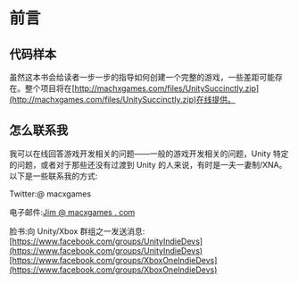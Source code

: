 # 前言

## 代码样本

虽然这本书会给读者一步一步的指导如何创建一个完整的游戏，一些差距可能存在。整个项目将在[http://machxgames.com/files/UnitySuccinctly.zip](http://machxgames.com/files/UnitySuccinctly.zip)在线提供。

## 怎么联系我

我可以在线回答游戏开发相关的问题——一般的游戏开发相关的问题，Unity 特定的问题，或者对于那些还没有过渡到 Unity 的人来说，有时是一夫一妻制/XNA。以下是一些联系我的方式:

Twitter:@ macxgames

电子邮件:[Jim @ macxgames . com](mailto:jim@machxgames.com)

脸书:向 Unity/Xbox 群组之一发送消息:[https://www.facebook.com/groups/UnityIndieDevs](https://www.facebook.com/groups/UnityIndieDevs)[https://www.facebook.com/groups/XboxOneIndieDevs](https://www.facebook.com/groups/XboxOneIndieDevs)